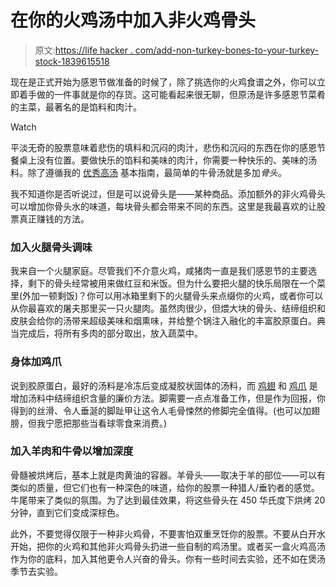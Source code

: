 # 在你的火鸡汤中加入非火鸡骨头

> 原文:[https://life hacker . com/add-non-turkey-bones-to-your-turkey-stock-1839615518](https://lifehacker.com/add-non-turkey-bones-to-your-turkey-stock-1839615518)

现在是正式开始为感恩节做准备的时候了，除了挑选你的火鸡食谱之外，你可以立即着手做的一件事就是你的存货。这可能看起来很无聊，但原汤是许多感恩节菜肴的主菜，最著名的是馅料和肉汁。

Watch

平淡无奇的股票意味着悲伤的填料和沉闷的肉汁，悲伤和沉闷的东西在你的感恩节餐桌上没有位置。要做快乐的馅料和美味的肉汁，你需要一种快乐的、美味的汤料。除了遵循我的 [优秀高汤](https://lifehacker.com/how-to-make-stock-that-isnt-bland-nonsense-1820626531) 基本指南，最简单的牛骨汤就是多加*骨头*。

我不知道你是否听说过，但是可以说骨头是——某种商品。添加额外的非火鸡骨头可以增加你骨头水的味道，每块骨头都会带来不同的东西。这里是我最喜欢的让股票真正赚钱的方法。

### 加入火腿骨头调味

我来自一个火腿家庭。尽管我们不介意火鸡，咸猪肉一直是我们感恩节的主要选择，剩下的骨头经常被用来做红豆和米饭。但为什么要把火腿的快乐局限在一个菜里(外加一顿剩饭)？你可以用冰箱里剩下的火腿骨头来点缀你的火鸡，或者你可以从你最喜欢的屠夫那里买一只火腿肉。虽然肉很少，但煨大块的骨头、结缔组织和皮肤会给你的汤带来超级美味和烟熏味，并给整个锅注入融化的丰富胶原蛋白。典当完成后，将所有多肉的部分取出，放入蔬菜中。

### 身体加鸡爪

说到胶原蛋白，最好的汤料是冷冻后变成凝胶状固体的汤料，而 [鸡翅](https://skillet.lifehacker.com/chicken-wings-make-the-richest-broth-imaginable-1787814398) 和 [鸡爪](https://skillet.lifehacker.com/use-chicken-feet-for-the-richest-possible-stock-1824999592) 是增加汤料中结缔组织含量的廉价方法。脚需要一点点准备工作，但是作为回报，你得到的丝滑、令人垂涎的脚趾甲让这令人毛骨悚然的修脚完全值得。(也可以加翅膀，但我宁愿把那些当看球零食来消费。)

### 加入羊肉和牛骨以增加深度

骨髓被烘烤后，基本上就是肉黄油的容器。羊骨头——取决于羊的部位——可以有类似的质量，但它们也有一种深色的味道，给你的股票一种猎人/垂钓者的感觉。牛尾带来了类似的氛围。为了达到最佳效果，将这些骨头在 450 华氏度下烘烤 20 分钟，直到它们变成深棕色。

此外，不要觉得仅限于一种非火鸡骨，不要害怕双重烹饪你的股票。不要从白开水开始，把你的火鸡和其他非火鸡骨头扔进一些自制的鸡汤里。或者买一盒火鸡高汤作为你的底料，加入其他更令人兴奋的骨头。你有一些时间去实验，还不如在煲汤季节去实验。